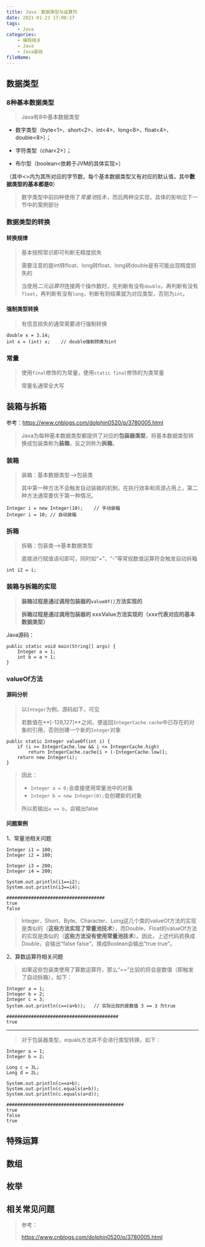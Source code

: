 ```yaml
---
title: Java：数据类型与运算符
date: 2021-01-23 17:08:17
tags:
	- Java
categories:
	- 编程相关
	- Java
	- Java基础
fileName: 
---
```


## 数据类型

### 8种基本数据类型

> Java有8中基本数据类型

* 数字类型（byte<1>、short<2>、int<4>、long<8>、float<4>、double<8>）；

* 字符类型（char<2>）；

* 布尔型（boolean<依赖于JVM的具体实现>）

（其中<>内为其所对应的字节数，每个基本数据类型又有对应的默认值，其中**数据类型的基本都是0**）

> 数字类型中前四种使用了*常量池*技术，而后两种没实现，具体的影响见下一节中的案例部分

### 数据类型的转换

#### 转换规律

> 基本按照常识即可判断无精度损失
>
> 需要注意的是int转float、long转float、long转double是有可能出现精度损失的
>
> 当使用*二元运算符*连接两个操作数时，先判断有没有`double`，再判断有没有`float`，再判断有没有`long`，判断有则结果就为对应类型，否则为`int`。

#### 强制类型转换

> 有信息损失的通常需要进行强制转换

```
double x = 3.14;
int x = (int) x;	// double强制转换为int
```

### 常量

> 使用`final`修饰的为常量，使用`static final`修饰的为类常量
>
> 常量名通常全大写



## 装箱与拆箱

参考：https://www.cnblogs.com/dolphin0520/p/3780005.html

> Java为每种基本数据类型都提供了对应的**包装器类型**，将基本数据类型转换成包装类称为**装箱**，反之则称为**拆箱**。

### 装箱

> 装箱：基本数据类型——>包装类
>
> 其中第一种方法不会触发自动装箱的机制，在执行效率和资源占用上，第二种方法通常要优于第一种情况。

```
Integer i = new Integer(10);	// 手动装箱
Integer i = 10;	// 自动装箱
```

### 拆箱

> 拆箱：包装类——>基本数据类型
>
> 直接进行赋值语句即可，同时如“+”、“-”等常规数值运算符会触发自动拆箱

```
int i2 = i;
```

### 装箱与拆箱的实现

> **装箱过程是通过调用包装器的`valueOf()`方法实现的**
>
> **拆箱过程是通过调用包装器的 xxxValue方法实现的（xxx代表对应的基本数据类型）**

Java源码：

```
public static void main(String[] args) {
	Integer a = 1;
	int b = a + 1;
}
```

### valueOf方法

#### 源码分析

> 以`Integer`为例，源码如下，可见
>
> 若数值在**[-128,127]**之间，便返回`IntegerCache.cache`中已存在的对象的引用，否则创建一个新的`Integer`对象

```
public static Integer valueOf(int i) {
	if (i >= IntegerCache.low && i <= IntegerCache.high)
		return IntegerCache.cache[i + (-IntegerCache.low)];
	return new Integer(i);
}
```

> 因此：
>
> * `Integer a = 0;`会直接使用常量池中的对象
> * `Integer b = new Integer(0);`会创建新的对象
>
> 所以若输出`a == b`，会输出false

#### 问题案例

1、常量池相关问题

```
Integer i1 = 100;
Integer i2 = 100;

Integer i3 = 200;
Integer i4 = 200;

System.out.println(i1==i2);
System.out.println(i3==i4);

####################################
true
false
```

> Integer、Short、Byte、Character、Long这几个类的valueOf方法的实现是类似的（**这些方法实现了常量池技术**），而Double、Float的valueOf方法的实现是类似的（**这些方法没有使用常量池技术**）。因此，上述代码若换成Double，会输出“false false”，换成Boolean会输出“true true”。

2、算数运算符相关问题

> 如果这些包装类使用了算数运算符，那么“==”比较的将会是数值（即触发了自动拆箱），如下：

```
Integer a = 1;
Integer b = 2;
Integer c = 3;
System.out.println(c==(a+b));	// 实际比较的是数值 3 == 3 为true

#########################################
true
```

***

> 对于包装器类型，equals方法并不会进行类型转换，如下：

```
Integer a = 1;
Integer b = 2;

Long c = 3L;
Long d = 2L;

System.out.println(c==a+b);
System.out.println(c.equals(a+b));
System.out.println(c.equals(a+d));

###########################################
true
false
true
```



## 特殊运算





## 数组





## 枚举





## 相关常见问题







> 参考：
>
> https://www.cnblogs.com/dolphin0520/p/3780005.html